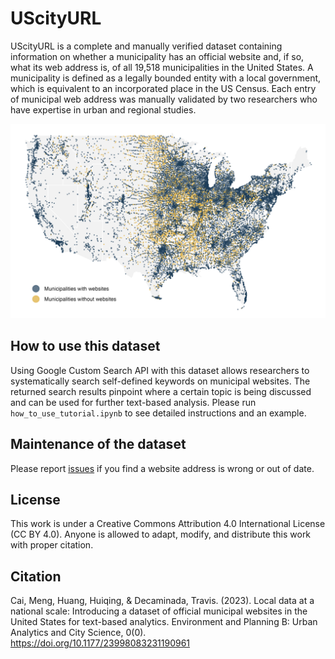 # UScityURL

UScityURL is a complete and manually verified dataset containing information on whether a municipality has an official website and, if so, what its web address is, of all 19,518 municipalities in the United States. A municipality is defined as a legally bounded entity with a local government, which is equivalent to an incorporated place in the US Census. Each entry of municipal web address was manually validated by two researchers who have expertise in urban and regional studies. 

<p align="center">
  <img src="./coverage_map.png" width="700"/>
</p>

## How to use this dataset

Using Google Custom Search API with this dataset allows researchers to systematically search self-defined keywords on municipal websites. The returned search results pinpoint where a certain topic is being discussed and can be used for further text-based analysis. Please run `how_to_use_tutorial.ipynb` to see detailed instructions and an example.

## Maintenance of the dataset

Please report [issues](https://github.com/caimeng2/UScityURL/issues) if you find a website address is wrong or out of date. 

## License

This work is under a Creative Commons Attribution 4.0 International License (CC BY 4.0). Anyone is allowed to adapt, modify, and distribute this work with proper citation.

## Citation

Cai, Meng, Huang, Huiqing, & Decaminada, Travis. (2023). Local data at a national scale: Introducing a dataset of official municipal websites in the United States for text-based analytics. Environment and Planning B: Urban Analytics and City Science, 0(0). https://doi.org/10.1177/23998083231190961
